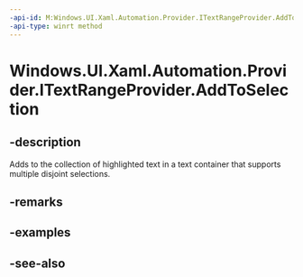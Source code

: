 ```yaml
---
-api-id: M:Windows.UI.Xaml.Automation.Provider.ITextRangeProvider.AddToSelection
-api-type: winrt method
---
```


<!-- Method syntax
public void AddToSelection()
-->

# Windows.UI.Xaml.Automation.Provider.ITextRangeProvider.AddToSelection

## -description
Adds to the collection of highlighted text in a text container that supports multiple disjoint selections.



## -remarks

## -examples

## -see-also
